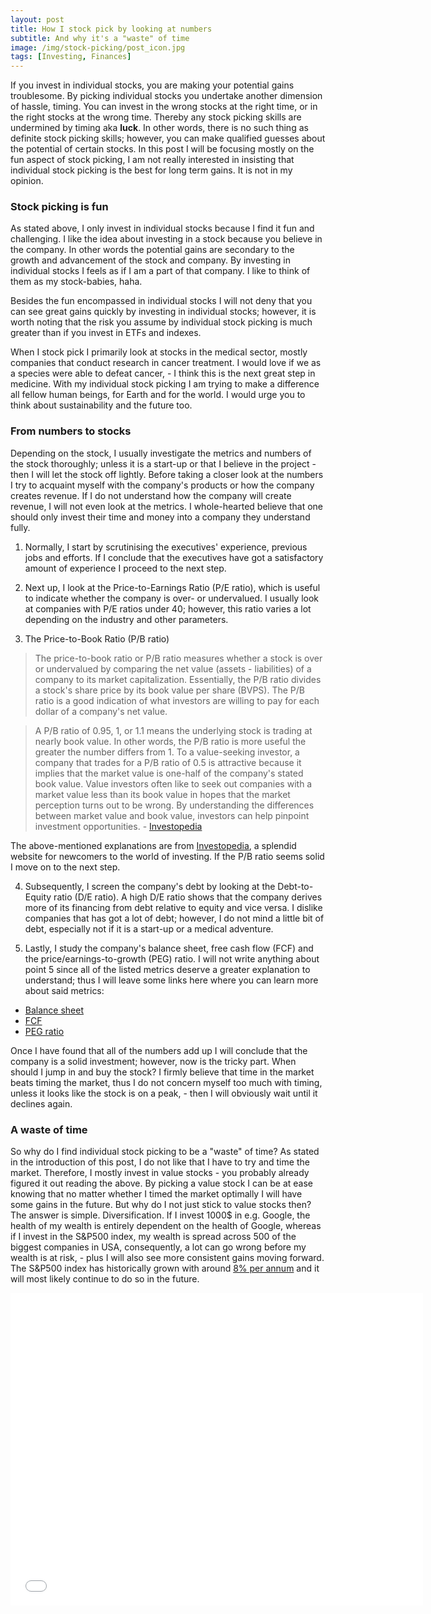```yaml
---
layout: post
title: How I stock pick by looking at numbers
subtitle: And why it's a "waste" of time
image: /img/stock-picking/post_icon.jpg
tags: [Investing, Finances]
---
```


If you invest in individual stocks, you are making your potential gains troublesome. By picking individual stocks you undertake another dimension of hassle, timing. You can invest in the wrong stocks at the right time, or in the right stocks at the wrong time. Thereby any stock picking skills are undermined by timing aka **luck**. In other words, there is no such thing as definite stock picking skills; however, you can make qualified guesses about the potential of certain stocks. In this post I will be focusing mostly on the fun aspect of stock picking, I am not really interested in insisting that individual stock picking is the best for long term gains. It is not in my opinion.

### Stock picking is fun
As stated above, I only invest in individual stocks because I find it fun and challenging. I like the idea about investing in a stock because you believe in the company. In other words the potential gains are secondary to the growth and advancement of the stock and company. By investing in individual stocks I feels as if I am a part of that company. I like to think of them as my stock-babies, haha.

Besides the fun encompassed in individual stocks I will not deny that you can see great gains quickly by investing in individual stocks; however, it is worth noting that the risk you assume by individual stock picking is much greater than if you invest in ETFs and indexes.

When I stock pick I primarily look at stocks in the medical sector, mostly companies that conduct research in cancer treatment. I would love if we as a species were able to defeat cancer, - I think this is the next great step in medicine. With my individual stock picking I am trying to make a difference all fellow human beings, for Earth and for the world. I would urge you to think about sustainability and the future too.

### From numbers to stocks
Depending on the stock, I usually investigate the metrics and numbers of the stock thoroughly; unless it is a start-up or that I believe in the project - then I will let the stock off lightly. Before taking a closer look at the numbers I try to acquaint myself with the company's products or how the company creates revenue. If I do not understand how the company will create revenue, I will not even look at the metrics. I whole-hearted believe that one should only invest their time and money into a company they understand fully.

1. Normally, I start by scrutinising the executives' experience, previous jobs and efforts. If I conclude that the executives have got a satisfactory amount of experience I proceed to the next step.

2. Next up, I look at the Price-to-Earnings Ratio (P/E ratio), which is useful to indicate whether the company is over- or undervalued. I usually look at companies with P/E ratios under 40; however, this ratio varies a lot depending on the industry and other parameters.

3. The Price-to-Book Ratio (P/B ratio)

  > The price-to-book ratio or P/B ratio measures whether a stock is over or undervalued by comparing the net value (assets - liabilities) of a company to its market capitalization. Essentially, the P/B ratio divides a stock's share price by its book value per share (BVPS). The P/B ratio is a good indication of what investors are willing to pay for each dollar of a company's net value.

  > A P/B ratio of 0.95, 1, or 1.1 means the underlying stock is trading at nearly book value. In other words, the P/B ratio is more useful the greater the number differs from 1. To a value-seeking investor, a company that trades for a P/B ratio of 0.5 is attractive because it implies that the market value is one-half of the company's stated book value. Value investors often like to seek out companies with a market value less than its book value in hopes that the market perception turns out to be wrong. By understanding the differences between market value and book value, investors can help pinpoint investment opportunities. - [Investopedia](https://www.investopedia.com/articles/fundamental-analysis/09/five-must-have-metrics-value-investors.asp)

  The above-mentioned explanations are from [Investopedia](https://www.investopedia.com/), a splendid website for newcomers to the world of investing. If the P/B ratio seems solid I move on to the next step.

4. Subsequently, I screen the company's debt by looking at the Debt-to-Equity ratio (D/E ratio). A high D/E ratio shows that the company derives more of its financing from debt relative to equity and vice versa. I dislike companies that has got a lot of debt; however, I do not mind a little bit of debt, especially not if it is a start-up or a medical adventure.  

5. Lastly, I study the company's balance sheet, free cash flow (FCF) and the price/earnings-to-growth (PEG) ratio.
I will not write anything about point 5 since all of the listed metrics deserve a greater explanation to understand; thus I will leave some links here where you can learn more about said metrics:

- [Balance sheet](https://www.investopedia.com/terms/b/balancesheet.asp#:~:text=A%20balance%20sheet%20is%20a,and%20evaluating%20its%20capital%20structure.)
- [FCF](https://www.investopedia.com/terms/f/freecashflow.asp)
- [PEG ratio](https://www.investopedia.com/terms/p/pegratio.asp)

Once I have found that all of the numbers add up I will conclude that the company is a solid investment; however, now is the tricky part. When should I jump in and buy the stock? I firmly believe that time in the market beats timing the market, thus I do not concern myself too much with timing, unless it looks like the stock is on a peak, - then I will obviously wait until it declines again.

### A waste of time
So why do I find individual stock picking to be a "waste" of time? As stated in the introduction of this post, I do not like that I have to try and time the market. Therefore, I mostly invest in value stocks - you probably already figured it out reading the above. By picking a value stock I can be at ease knowing that no matter whether I timed the market optimally I will have some gains in the future. But why do I not just stick to value stocks then? The answer is simple. Diversification. If I invest 1000$ in e.g. Google, the health of my wealth is entirely dependent on the health of Google, whereas if I invest in the S&P500 index, my wealth is spread across 500 of the biggest companies in USA, consequently, a lot can go wrong before my wealth is at risk, - plus I will also see more consistent gains moving forward. The S&P500 index has historically grown with around [8% per annum](http://www.moneychimp.com/features/market_cagr.htm) and it will most likely continue to do so in the future.

<iframe src="//datawrapper.dwcdn.net/UZZDG/6/" frameborder="0" allowtransparency="true" allowfullscreen webkitallowfullscreen mozallowfullscreen oallowfullscreen msallowfullscreen width="660" height="500" markdown="1"></iframe>
